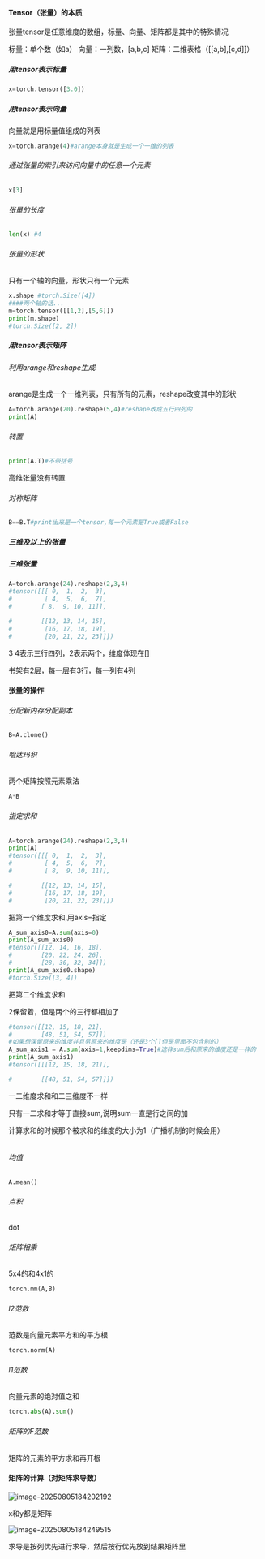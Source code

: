 #### Tensor（张量）的本质

张量tensor是任意维度的数组，标量、向量、矩阵都是其中的特殊情况

标量：单个数（如a）  向量：一列数，[a,b,c]   矩阵：二维表格（[[a,b],[c,d]]）

##### 用tensor表示标量

```python
x=torch.tensor([3.0])
```



##### 用tensor表示向量

向量就是用标量值组成的列表

```python
x=torch.arange(4)#arange本身就是生成一个一维的列表

```

###### 通过张量的索引来访问向量中的任意一个元素

```python
x[3]
```

###### 张量的长度

```python
len(x) #4
```

###### 张量的形状

只有一个轴的向量，形状只有一个元素

```python
x.shape #torch.Size([4])
####两个轴的话...
m=torch.tensor([[1,2],[5,6]])
print(m.shape)
#torch.Size([2, 2])
```



##### 用tensor表示矩阵

###### 利用arange和reshape生成

arange是生成一个一维列表，只有所有的元素，reshape改变其中的形状

```python
A=torch.arange(20).reshape(5,4)#reshape改成五行四列的
print(A)
```

###### 转置

```python
print(A.T)#不带括号
```

高维张量没有转置

######  对称矩阵

```python
B==B.T#print出来是一个tensor,每一个元素是True或者False
```

##### 三维及以上的张量

##### 三维张量

```python
A=torch.arange(24).reshape(2,3,4)
#tensor([[[ 0,  1,  2,  3],
#         [ 4,  5,  6,  7],
#        [ 8,  9, 10, 11]],

#        [[12, 13, 14, 15],
#         [16, 17, 18, 19],
#         [20, 21, 22, 23]]])
```

3 4表示三行四列，2表示两个，维度体现在[]

书架有2层，每一层有3行，每一列有4列



#### 张量的操作

###### 分配新内存分配副本

```python
B=A.clone()
```

###### 哈达玛积

两个矩阵按照元素乘法

```python
A*B
```

###### 指定求和

```python
A=torch.arange(24).reshape(2,3,4)
print(A)
#tensor([[[ 0,  1,  2,  3],
#         [ 4,  5,  6,  7],
#         [ 8,  9, 10, 11]],

#        [[12, 13, 14, 15],
#         [16, 17, 18, 19],
#         [20, 21, 22, 23]]])
```

 把第一个维度求和,用axis=指定

```python
A_sum_axis0=A.sum(axis=0)
print(A_sum_axis0)
#tensor([[12, 14, 16, 18],
#        [20, 22, 24, 26],
#        [28, 30, 32, 34]])
print(A_sum_axis0.shape)
#torch.Size([3, 4])
```

 把第二个维度求和

2保留着，但是两个的三行都相加了

```python
#tensor([[12, 15, 18, 21],
#        [48, 51, 54, 57]])
#如果想保留原来的维度并且另原来的维度是（还是3个[]但是里面不包含别的）
A_sum_axis1 = A.sum(axis=1,keepdims=True)#这样sum后和原来的维度还是一样的
print(A_sum_axis1)
#tensor([[[12, 15, 18, 21]],

#        [[48, 51, 54, 57]]])
```

 一二维度求和和二三维度不一样

只有一二求和才等于直接sum,说明sum一直是行之间的加

计算求和的时候那个被求和的维度的大小为1（广播机制的时候会用）

```python

```



###### 均值

```python
A.mean()
```

###### 点积

dot

###### 矩阵相乘

5x4的和4x1的

```python
torch.mm(A,B)
```

###### l2范数

范数是向量元素平方和的平方根

```python
torch.norm(A)
```

###### l1范数

向量元素的绝对值之和

```python
torch.abs(A).sum()
```

###### 矩阵的F范数

矩阵的元素的平方求和再开根

#### 矩阵的计算（对矩阵求导数）

![image-20250805184202192](C:/Users/10842/AppData/Roaming/Typora/typora-user-images/image-20250805184202192.png)



x和y都是矩阵

![image-20250805184249515](C:/Users/10842/AppData/Roaming/Typora/typora-user-images/image-20250805184249515.png)

求导是按列优先进行求导，然后按行优先放到结果矩阵里